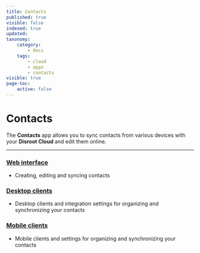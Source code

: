 ```yaml
---
title: Contacts
published: true
visible: false
indexed: true
updated:
taxonomy:
    category:
        - docs
    tags:
        - cloud
        - apps
        - contacts
visible: true
page-toc:
    active: false
---
```


# Contacts
The **Contacts** app allows you to sync contacts from various devices with your **Disroot Cloud** and edit them online.

---

### [Web interface](web)
- Creating, editing and syncing contacts

### [Desktop clients](desktop)
- Desktop clients and integration settings for organizing and synchronizing your contacts

### [Mobile clients](/tutorials/cloud/clients/mobile)
- Mobile clients and settings for organizing and synchronizing your contacts
